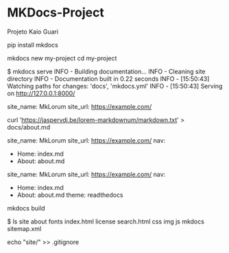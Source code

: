 # MKDocs-Project
Projeto Kaio Guari

pip install mkdocs

mkdocs new my-project
cd my-project

$ mkdocs serve
INFO    -  Building documentation...
INFO    -  Cleaning site directory
INFO    -  Documentation built in 0.22 seconds
INFO    -  [15:50:43] Watching paths for changes: 'docs', 'mkdocs.yml'
INFO    -  [15:50:43] Serving on http://127.0.0.1:8000/

site_name: MkLorum
site_url: https://example.com/

curl 'https://jaspervdj.be/lorem-markdownum/markdown.txt' > docs/about.md

site_name: MkLorum
site_url: https://example.com/
nav:
  - Home: index.md
  - About: about.md

site_name: MkLorum
site_url: https://example.com/
nav:
  - Home: index.md
  - About: about.md
theme: readthedocs

mkdocs build

$ ls site
about  fonts  index.html  license  search.html
css    img    js          mkdocs   sitemap.xml

echo "site/" >> .gitignore

